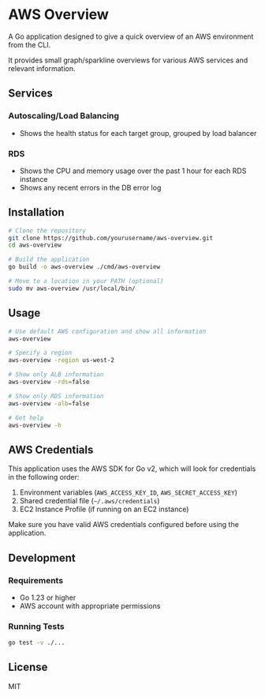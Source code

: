 # AWS Overview

A Go application designed to give a quick overview of an AWS environment from the CLI.

It provides small graph/sparkline overviews for various AWS services and relevant information.

## Services

### Autoscaling/Load Balancing

- Shows the health status for each target group, grouped by load balancer

### RDS

- Shows the CPU and memory usage over the past 1 hour for each RDS instance
- Shows any recent errors in the DB error log

## Installation

```bash
# Clone the repository
git clone https://github.com/yourusername/aws-overview.git
cd aws-overview

# Build the application
go build -o aws-overview ./cmd/aws-overview

# Move to a location in your PATH (optional)
sudo mv aws-overview /usr/local/bin/
```

## Usage

```bash
# Use default AWS configuration and show all information
aws-overview

# Specify a region
aws-overview -region us-west-2

# Show only ALB information
aws-overview -rds=false

# Show only RDS information
aws-overview -alb=false

# Get help
aws-overview -h
```

## AWS Credentials

This application uses the AWS SDK for Go v2, which will look for credentials in the following order:

1. Environment variables (`AWS_ACCESS_KEY_ID`, `AWS_SECRET_ACCESS_KEY`)
2. Shared credential file (`~/.aws/credentials`)
3. EC2 Instance Profile (if running on an EC2 instance)

Make sure you have valid AWS credentials configured before using the application.

## Development

### Requirements

- Go 1.23 or higher
- AWS account with appropriate permissions

### Running Tests

```bash
go test -v ./...
```

## License

MIT
